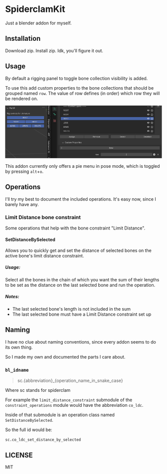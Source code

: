 # SpiderclamKit

Just a blender addon for myself.

## Installation

Download zip. Install zip. Idk, you'll figure it out.

## Usage

By default a rigging panel to toggle bone collection visibility is added.

To use this add custom properties to the bone collections that should be grouped named `row`.
The value of row defines (in order) which row they will be rendered on.

![Panel preview](./images/panel.png)

This addon currently only offers a pie menu in pose mode, which is toggled by pressing `alt`+`o`.

## Operations

I'll try my best to document the included operations. It's easy now, since I barely have any.

### Limit Distance bone constraint

Some operations that help with the bone constraint "Limit Distance".

#### SetDistanceBySelected

Allows you to quickly get and set the distance of selected bones on the active bone's limit distance constraint.

##### Usage:

Select all the bones in the chain of which you want the sum of their lengths to be set as the distance on the last selected bone and run the operation.

##### Notes:

- The last selected bone's length is not included in the sum
- The last selected bone must have a Limit Distance constraint set up

## Naming

I have no clue about naming conventions, since every addon seems to do its own thing.

So I made my own and documented the parts I care about.

### `bl_idname`

> sc.{abbreviation}\_{operation_name_in_snake_case}

Where sc stands for spiderclam

For example the `limit_distance_constraint` submodule of the `constraint_operations` module would have the abbreviation `co_ldc`.

Inside of that submodule is an operation class named `SetDistanceBySelected`.

So the full id would be:

`sc.co_ldc_set_distance_by_selected`

## LICENSE

MIT
